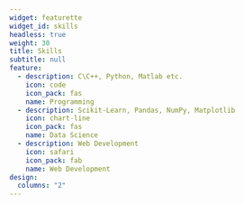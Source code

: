 ```yaml
---
widget: featurette
widget_id: skills
headless: true
weight: 30
title: Skills
subtitle: null
feature:
  - description: C\C++, Python, Matlab etc.
    icon: code
    icon_pack: fas
    name: Programming
  - description: Scikit-Learn, Pandas, NumPy, Matplotlib
    icon: chart-line
    icon_pack: fas
    name: Data Science
  - description: Web Development
    icon: safari
    icon_pack: fab
    name: Web Development
design:
  columns: "2"
---
```

